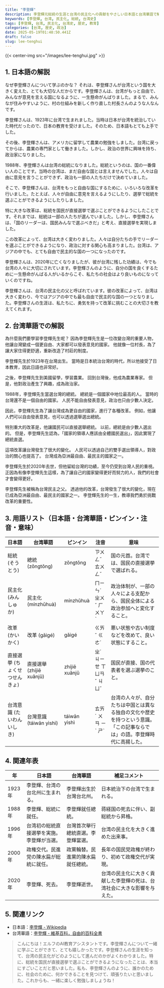 ```yaml
---
title: "李登輝"
description: 李登輝元総統の生涯と台湾の民主化への貢献をやさしい日本語と台湾華語で解説します。小学生にもわかりやすく、年表や用語集も充実。
keywords: [李登輝, 台湾, 民主化, 総統, 台湾史]
tags: [李登輝, 台湾, 民主化, 台湾史, 歴史, 教育]
categories: [台湾, 歴史, 政治]
date: 2025-05-19T01:48:50.441Z
draft: false
slug: lee-tenghui
---
```


{{< center-img src="/images/lee-tenghui.jpg" >}}

## 1. 日本語の解説

なぜ李登輝さんについて学ぶのかな？ それは、李登輝さんが台湾という国を大きく変えた、とても大切な人だからです。李登輝さんは、台湾がもっと自由で、みんなが意見を言える国になるように、一生懸命がんばりました。まるで、みんなが住みやすいように、村の仕組みを新しく作り直した村長さんのような人なんです。

李登輝さんは、1923年に台湾で生まれました。当時は日本が台湾を統治していた時代だったので、日本の教育を受けました。そのため、日本語もとても上手でした。

その後、李登輝さんは、アメリカに留学して農業の勉強をしました。台湾に戻ってからは、農業の専門家として働きました。しかし、政治の世界に興味を持ち、政治家になりました。

1988年、李登輝さんは台湾の総統になりました。総統というのは、国の一番偉い人のことです。当時の台湾は、まだ自由な国とは言えませんでした。人々は自由に意見を言うことができず、政治も一部の人たちだけで決めていました。

そこで、李登輝さんは、台湾をもっと自由な国にするために、いろいろな改革を行いました。たとえば、人々が自由に意見を言えるようにしたり、選挙で総統を選ぶことができるようにしたりしました。

特に大きな改革は、総統を国民が直接選挙で選ぶことができるようにしたことです。それまでは、総統は一部の人たちが選んでいました。しかし、李登輝さんは、「国のリーダーは、国民みんなで選ぶべきだ」と考え、直接選挙を実現しました。

この改革によって、台湾は大きく変わりました。人々は自分たちの手でリーダーを選ぶことができるようになり、政治に対する関心も高まりました。台湾は、アジアの中でも、とても自由で民主的な国の一つになったのです。

李登輝さんは、2020年に亡くなりましたが、彼が台湾に残した功績は、今でも台湾の人々に大切にされています。李登輝さんのように、自分の国を良くするために一生懸命がんばる人がいるからこそ、私たちの社会はより良いものになっていくのですね。

李登輝さんは、台湾の民主化の父と呼ばれています。彼の改革によって、台湾は大きく変わり、今ではアジアの中でも最も自由で民主的な国の一つとなりました。李登輝さんの生涯は、私たちに、勇気を持って改革に挑むことの大切さを教えてくれます。

## 2. 台湾華語での解説

為什麼我們要學習李登輝先生呢？ 因為李登輝先生是一位改變台灣的重要人物，他讓台灣變成一個更自由、大家都可以發表意見的國家。 他就像一位村長，為了讓大家住得更舒適，重新改造了村莊的制度。

李登輝先生於1923年在台灣出生。 當時是日本統治台灣的時代，所以他接受了日本教育，因此日語也非常好。

之後，李登輝先生到美國留學，學習農業。 回到台灣後，他成為農業專家。 但是，他對政治產生了興趣，成為政治家。

1988年，李登輝先生當選台灣的總統。 總統是一個國家中地位最高的人。 當時的台灣還不是一個自由的國家。 人民不能自由發表意見，政治也只由少數人決定。

因此，李登輝先生為了讓台灣成為更自由的國家，進行了各種改革。 例如，他讓人們可以自由發表意見，也可以透過選舉選出總統。

特別重大的改革是，他讓國民可以直接選舉總統。 以前，總統是由少數人選出的。 但是，李登輝先生認為，「國家的領導人應該由全體國民選出」，因此實現了總統直選。

這項改革讓台灣發生了很大的變化。 人民可以透過自己的雙手選出領導人，對政治的關心也提高了。 台灣成為亞洲最自由、最民主的國家之一。

李登輝先生於2020年去世，但他留給台灣的功績，至今仍受到台灣人民的重視。 正因為有像李登輝先生這樣，為了讓自己的國家變得更好而努力的人，我們的社會才會變得更好。

李登輝先生被稱為台灣民主之父。 透過他的改革，台灣發生了很大的變化，現在已成為亞洲最自由、最民主的國家之一。 李登輝先生的一生，教導我們勇於挑戰改革的重要性。

## 3. 用語リスト（日本語・台湾華語・ピンイン・注音・意味）

| 日本語       | 台湾華語     | ピンイン      | 注音      | 意味                                                                     |
| ----------- | ----------- | ----------- | ----------- | ------------------------------------------------------------------------ |
| 総統 (そうとう)   | 總統 (zǒngtǒng) | zǒngtǒng   | ㄗㄨㄥˇ ㄊㄨㄥˇ   | 国の元首。台湾では、国民の直接選挙で選ばれる。                                                              |
| 民主化 (みんしゅか) | 民主化 (mínzhǔhuà) | mínzhǔhuà | ㄇㄧㄣˊ ㄓㄨˇ ㄏㄨㄚˋ | 政治体制が、一部の人々による支配から、国民全体による政治参加へと変化すること。                                                        |
| 改革 (かいかく)   | 改革 (gǎigé)   | gǎigé     | ㄍㄞˇ ㄍㄜˊ    | 悪い状態や古い制度などを改めて、良い状態にすること。                                                              |
| 直接選挙 (ちょくせつせんきょ) | 直接選舉 (zhíjiē xuǎnjǔ) | zhíjiē xuǎnjǔ | ㄓˊ ㄐㄧㄝ ㄒㄩㄢˇ ㄐㄩˇ | 国民が直接、国の代表者を選ぶ選挙のこと。                                                            |
| 台湾意識 (たいわんいしき) | 台灣意識 (táiwān yìshì) | táiwān yìshì | ㄊㄞˊ ㄨㄢ ㄧˋ ㄕˋ | 台湾の人々が、自分たちは中国とは異なる独自の文化や歴史を持つという意識。「この記事ならでは」の語。李登輝時代に高揚した。 |

## 4. 関連年表

| 年     | 日本語                                                    | 台湾華語                                                     | 補足コメント                                                                   |
| ----- | ------------------------------------------------------- | -------------------------------------------------------- | --------------------------------------------------------------------------- |
| 1923年 | 李登輝、台湾の台北州に生まれる。                                         | 李登輝出生於台灣台北州。                                                | 日本統治下の台湾で生まれる。                                                               |
| 1988年 | 李登輝、総統に就任。                                             | 李登輝就任總統。                                                    | 蒋経国の死去に伴い、副総統から昇格。                                                              |
| 1996年 | 台湾初の総統直接選挙を実施。李登輝が当選。                                  | 台灣首次舉行總統直選。李登輝當選。                                                | 台湾の民主化を大きく進めた出来事。                                                              |
| 2000年 | 政権交代。民進党の陳水扁が総統に就任。                                   | 政黨輪替。民進黨的陳水扁就任總統。                                                | 長年の国民党政権が終わり、初めて政権交代が実現。                                                         |
| 2020年 | 李登輝、死去。                                                 | 李登輝逝世。                                                     | 台湾の民主化に大きく貢献した李登輝の死は、台湾社会に大きな影響を与えた。                                                |

## 5. 関連リンク

*   日本語：[李登輝 - Wikipedia](https://ja.wikipedia.org/wiki/%E6%9D%8E%E7%99%BB%E8%BC%9D)
*   台湾華語：[李登輝 - 維基百科，自由的百科全書](https://zh.wikipedia.org/wiki/%E6%9D%8E%E7%99%BB%E8%BC%9D)

> こんにちは！エルフのAI教育アシスタントです。李登輝さんについて一緒に学ぶことができて、とても嬉しかったです。李登輝さんの生涯を知って、台湾の民主化がどのようにして進んだのかがよくわかりました。特に、総統を国民が直接選挙で選ぶことができるようになったことは、本当にすごいことだと思いました。私も、李登輝さんのように、誰かのために、社会のために、何かできることを見つけて、頑張りたいと思いました。これからも、一緒に楽しく勉強しましょうね！
